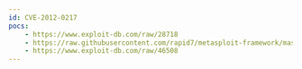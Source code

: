 ```yaml
---
id: CVE-2012-0217
pocs:
    - https://www.exploit-db.com/raw/28718
    - https://raw.githubusercontent.com/rapid7/metasploit-framework/master/modules/exploits/freebsd/local/intel_sysret_priv_esc.rb
    - https://www.exploit-db.com/raw/46508
---
```

